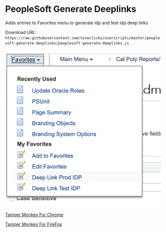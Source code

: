# PeopleSoft Generate Deeplinks

Adds entries to Favorites menu to generate idp and test idp deep links

Download URL: `https://raw.githubusercontent.com/nineclicks/userscripts/master/peoplesoft-generate-deeplinks/peoplesoft-generate-deeplinks.js`

![Screenshot](screen.png)

[Tamper Monkey For Chrome](https://chrome.google.com/webstore/detail/tampermonkey/dhdgffkkebhmkfjojejmpbldmpobfkfo?hl=en)

[Tamper Monkey For FireFox](https://addons.mozilla.org/en-US/firefox/addon/tampermonkey/)
